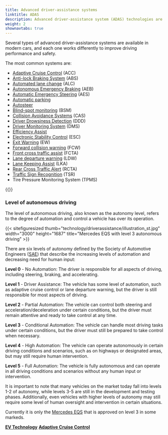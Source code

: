 ```yaml
---
title: Advanced driver-assistance systems
linktitle: ADAS
description: Advanced driver-assistance system (ADAS) technologies are designed to help drivers operate their vehicles more safely and efficiently. EVKX.net gives you details about the different systems in EVs.
weight: 2
shownavtabs: true
---
```

<!-- markdownlint-disable MD033 -->
Several types of advanced driver-assistance systems are available in modern cars, and each one works differently to improve driving performance and safety.

The most common systems are:

- [Adaptive Cruise Control](adaptivecruisecontrol/) (ACC)
- [Anti-lock Braking System](antilockbrakingsystem/) (ABS)
- [Automated lane change](automatedlanechange/) (ALC)
- [Autonomous Emergency Braking](automaticemergencybraking/) (AEB)
- [Automatic Emergency Steering](automaticemergencysteering/) (AES)
- [Automatic parking](automaticparking/)
- [Autosteer](autosteer/)
- [Blind-spot monitoring](blindspotmonitoring/) (BSM)
- [Collision Avoidance Systems](collisionavoidancesystems/) (CAS)
- [Driver Drowsiness Detection](driverdrowsinessdetection/) (DDD)
- [Driver Monitoring System](drivermonitoringsystem/) (DMS)
- [Efficiency Assist](efficencyassist/)
- [Electronic Stability Control](electronicstabilitycontrol/) (ESC)
- [Exit Warning](exitwarning/) (EW)
- [Forward collision warning](forwardcollisionwarning/) (FCW)
- [Front cross traffic assist](frontcrosstrafficassist/) (FCTA)
- [Lane departure warning](lanedeparturewarning/) (LDW)
- [Lane Keeping Assist](lanekeepingassist/) (LKA)
- [Rear Cross Traffic Alert](rearcrosstrafficalert/) (RCTA)
- [Traffic Sign Recognition](trafficsignrecognition/) (TSR)
- Tire Pressure Monitoring System (TPMS)

{{<evkxdisplayaddarticle />}}

### Level of autonomous driving

The level of autonomous driving, also known as the autonomy level, refers to the degree of automation and control a vehicle has over its operation. 

{{< sitefiguresized thumb="technology/driverassistance/illustration_st.jpg" width="3000" height="1687" title="Mercedes EQS with level 3 autonomous  driving" >}}

There are six levels of autonomy defined by the Society of Automotive Engineers ([SAE](https://www.sae.org/)) that describe the increasing levels of automation and decreasing need for human input:

**Level 0** - No Automation: The driver is responsible for all aspects of driving, including steering, braking, and accelerating.

**Level 1** - Driver Assistance: The vehicle has some level of automation, such as adaptive cruise control or lane departure warning, but the driver is still responsible for most aspects of driving.

**Level 2** - Partial Automation: The vehicle can control both steering and acceleration/deceleration under certain conditions, but the driver must remain attentive and ready to take control at any time.

**Level 3** - Conditional Automation: The vehicle can handle most driving tasks under certain conditions, but the driver must still be prepared to take control when necessary.

**Level 4** - High Automation: The vehicle can operate autonomously in certain driving conditions and scenarios, such as on highways or designated areas, but may still require human intervention.

**Level 5** - Full Automation: The vehicle is fully autonomous and can operate in all driving conditions and scenarios without any human input or intervention.

It is important to note that many vehicles on the market today fall into levels 1-2 of autonomy, while levels 3-5 are still in the development and testing phases. Additionally, even vehicles with higher levels of autonomy may still require some level of human oversight and intervention in certain situations.

Currently it is only the [Mercedes EQS](../../models/mercedes/eqs/) that is approved on level 3 in some markeds.

<div class="mt-3 mb-3">
    <a href="../" class="text-decoration-none text-black"><strong><i class="bi-arrow-left"></i> EV Technology</strong></a>
    <a href="adaptivecruisecontrol/" class="text-decoration-none text-black float-end"><strong>Adaptive Cruise Control <i class="bi-arrow-right"></i></strong></a>
</div>

